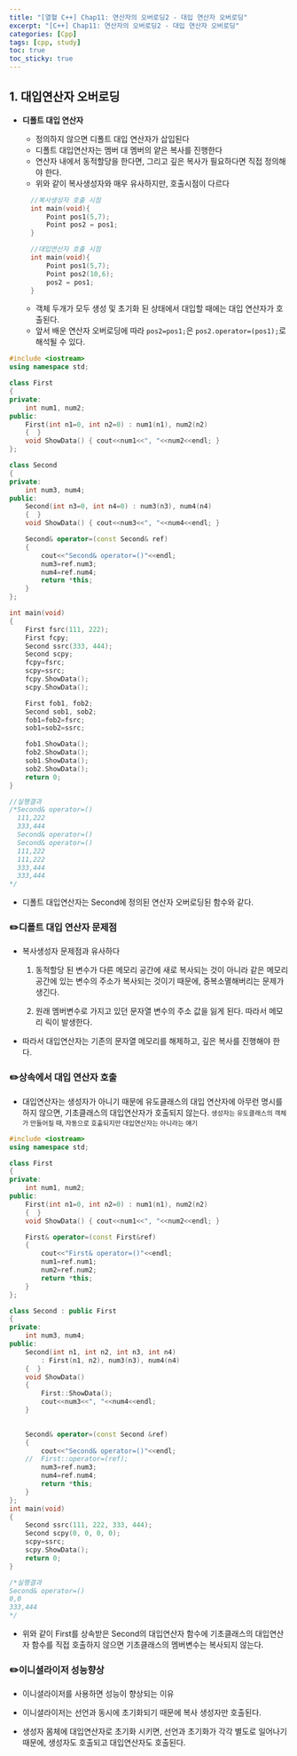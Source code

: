 ```yaml
---
title: "[열혈 C++] Chap11: 연산자의 오버로딩2 - 대입 연산자 오버로딩"
excerpt: "[C++] Chap11: 연산자의 오버로딩2 - 대입 연산자 오버로딩"
categories: [Cpp]
tags: [cpp, study]
toc: true
toc_sticky: true
---
```


## 1. 대입연산자 오버로딩

+ **디폴트 대입 연산자**
  + 정의하지 않으면 디폴트 대입 연산자가 삽입된다
  + 디폴트 대입연산자는 멤버 대 멤버의 얕은 복사를 진행한다
  + 연산자 내에서 동적할당을 한다면, 그리고 깊은 복사가 필요하다면 직접 정의해야 한다.  
  + 위와 같이 복사생성자와 매우 유사하지만, 호출시점이 다르다
  
  ```cpp
    //복사생성자 호출 시점
    int main(void){
        Point pos1(5,7);
        Point pos2 = pos1;
    }

    //대입연산자 호출 시점
    int main(void){
        Point pos1(5,7);
        Point pos2(10,6);
        pos2 = pos1;
    }
  ```  
  + 객체 두개가 모두 생성 및 초기화 된 상태에서 대입할 때에는 대입 연산자가 호출된다. 
  + 앞서 배운 연산자 오버로딩에 따라 `pos2=pos1;`은 `pos2.operator=(pos1);`로 해석될 수 있다.
  
```cpp
#include <iostream>
using namespace std;

class First
{
private:
	int num1, num2;
public:
	First(int n1=0, int n2=0) : num1(n1), num2(n2)
	{  }
	void ShowData() { cout<<num1<<", "<<num2<<endl; }
};

class Second
{
private:
	int num3, num4;
public:
	Second(int n3=0, int n4=0) : num3(n3), num4(n4)
	{  }
	void ShowData() { cout<<num3<<", "<<num4<<endl; }

	Second& operator=(const Second& ref)
	{
		cout<<"Second& operator=()"<<endl;
		num3=ref.num3;
		num4=ref.num4;
		return *this;
	}
};

int main(void)
{
	First fsrc(111, 222);
	First fcpy;
	Second ssrc(333, 444);
	Second scpy;
	fcpy=fsrc;
	scpy=ssrc;
	fcpy.ShowData();
	scpy.ShowData();

	First fob1, fob2;
	Second sob1, sob2;
	fob1=fob2=fsrc;
	sob1=sob2=ssrc;

	fob1.ShowData();
	fob2.ShowData();
	sob1.ShowData();
	sob2.ShowData();
	return 0;
}

//실행결과
/*Second& operator=()
  111,222
  333,444
  Second& operator=()
  Second& operator=()
  111,222
  111,222
  333,444
  333,444
*/
```  
  + 디폴트 대입연산자는 Second에 정의된 연산자 오버로딩된 함수와 같다. 
  
### ✏️디폴트 대입 연산자 문제점

+ 복사생성자 문제점과 유사하다
  1. 동적할당 된 변수가 다른 메모리 공간에 새로 복사되는 것이 아니라 같은 메모리 공간에 있는 변수의 주소가 복사되는 것이기 때문에, 중복소멸해버리는 문제가 생긴다.
   
  2. 원래 멤버변수로 가지고 있던 문자열 변수의 주소 값을 잃게 된다. 따라서 메모리 릭이 발생한다.

+ 따라서 대입연산자는 기존의 문자열 메모리를 해제하고, 깊은 복사를 진행해야 한다.

### ✏️상속에서 대입 연산자 호출

+ 대입연산자는 생성자가 아니기 때문에 유도클래스의 대입 연산자에 아무런 명시를 하지 않으면, 기초클래스의 대입연산자가 호출되지 않는다.
<small>생성자는 유도클래스의 객체가 만들어질 때, 자동으로 호출되지만 대입연산자는 아니라는 얘기</small>

```cpp
#include <iostream>
using namespace std;

class First
{
private:
	int num1, num2;
public:
	First(int n1=0, int n2=0) : num1(n1), num2(n2)
	{  }
	void ShowData() { cout<<num1<<", "<<num2<<endl; }

	First& operator=(const First&ref)
	{
		cout<<"First& operator=()"<<endl;
		num1=ref.num1;
		num2=ref.num2;
		return *this;
	}
};

class Second : public First
{
private:
	int num3, num4;
public:
	Second(int n1, int n2, int n3, int n4) 
		: First(n1, n2), num3(n3), num4(n4)
	{  }
	void ShowData() 
	{
		First::ShowData();
		cout<<num3<<", "<<num4<<endl; 
	}

	
	Second& operator=(const Second &ref)
	{
		cout<<"Second& operator=()"<<endl;
	//	First::operator=(ref);
		num3=ref.num3;
		num4=ref.num4;
		return *this;
	}
};
int main(void)
{
	Second ssrc(111, 222, 333, 444);
	Second scpy(0, 0, 0, 0);
	scpy=ssrc;
	scpy.ShowData();
	return 0;
}

/*실행결과
Second& operator=()
0,0
333,444
*/

```
  + 위와 같이 First를 상속받은 Second의 대입연산자 함수에 기초클래스의 대입연산자 함수를 직접 호출하지 않으면 기초클래스의 멤버변수는 복사되지 않는다.

### ✏️이니셜라이저 성능향상

+ 이니셜라이저를 사용하면 성능이 향상되는 이유

+ 이니셜라이저는 선언과 동시에 초기화되기 때문에 복사 생성자만 호출된다.
+ 생성자 몸체에 대입연산자로 초기화 시키면, 선언과 초기화가 각각 별도로 일어나기 때문에, 생성자도 호출되고 대입연산자도 호출된다.


   